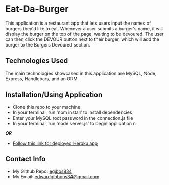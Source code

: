 # Eat-Da-Burger

This application is a restaurant app that lets users input the names of burgers they'd like to eat. Whenever a user submits a burger's name, it will display the burger on the top of the page, waiting to be devoured. The user can then click the DEVOUR button next to their burger, which will add the burger to the Burgers Devoured section. 


## Technologies Used
The main technologies showcased in this application are MySQL, Node, Express, Handlebars, and an ORM. 

## Installation/Using Application
* Clone this repo to your machine
* In your terminal, run 'npm install' to install dependencies
* Enter your MySQL root password in the connection.js file
* In your terminal, run 'node server.js' to begin application  n

_**OR**_


* [Follow this link for deployed Heroku app](https://quiet-peak-14705.herokuapp.com/)

## Contact Info
* My Github Repo: [egibbs834](https://github.com/egibbs834?tab=repositories)
* My Email: edwardgibbons34@gmail.com